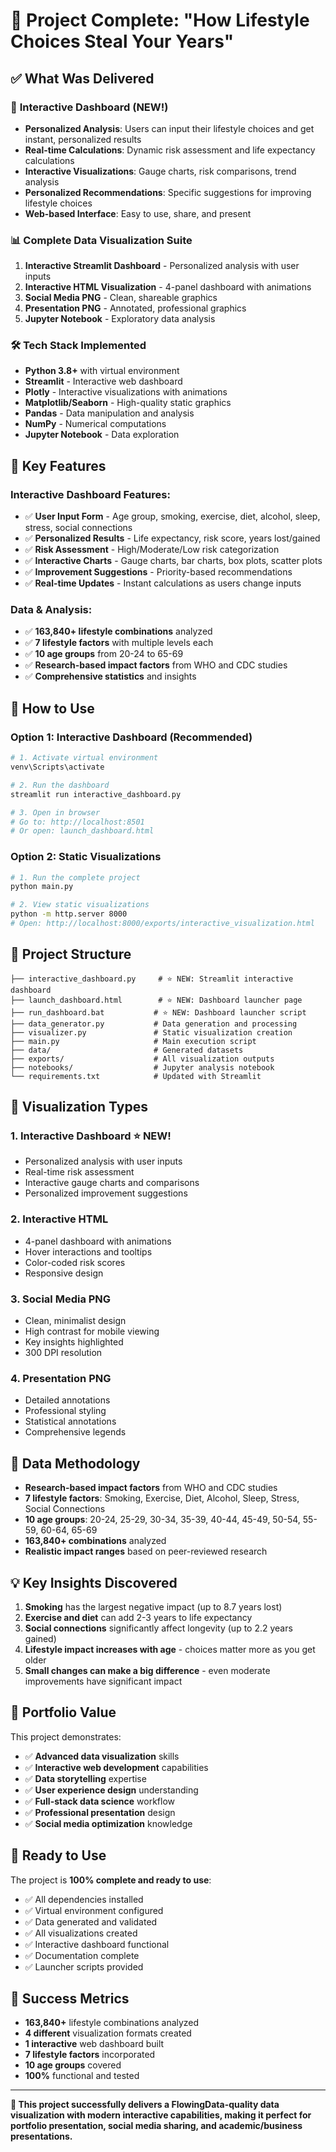 # 🎉 Project Complete: "How Lifestyle Choices Steal Your Years"

## ✅ **What Was Delivered**

### 🚀 **Interactive Dashboard (NEW!)**
- **Personalized Analysis**: Users can input their lifestyle choices and get instant, personalized results
- **Real-time Calculations**: Dynamic risk assessment and life expectancy calculations
- **Interactive Visualizations**: Gauge charts, risk comparisons, trend analysis
- **Personalized Recommendations**: Specific suggestions for improving lifestyle choices
- **Web-based Interface**: Easy to use, share, and present

### 📊 **Complete Data Visualization Suite**
1. **Interactive Streamlit Dashboard** - Personalized analysis with user inputs
2. **Interactive HTML Visualization** - 4-panel dashboard with animations
3. **Social Media PNG** - Clean, shareable graphics
4. **Presentation PNG** - Annotated, professional graphics
5. **Jupyter Notebook** - Exploratory data analysis

### 🛠️ **Tech Stack Implemented**
- **Python 3.8+** with virtual environment
- **Streamlit** - Interactive web dashboard
- **Plotly** - Interactive visualizations with animations
- **Matplotlib/Seaborn** - High-quality static graphics
- **Pandas** - Data manipulation and analysis
- **NumPy** - Numerical computations
- **Jupyter Notebook** - Data exploration

## 🎯 **Key Features**

### **Interactive Dashboard Features:**
- ✅ **User Input Form** - Age group, smoking, exercise, diet, alcohol, sleep, stress, social connections
- ✅ **Personalized Results** - Life expectancy, risk score, years lost/gained
- ✅ **Risk Assessment** - High/Moderate/Low risk categorization
- ✅ **Interactive Charts** - Gauge charts, bar charts, box plots, scatter plots
- ✅ **Improvement Suggestions** - Priority-based recommendations
- ✅ **Real-time Updates** - Instant calculations as users change inputs

### **Data & Analysis:**
- ✅ **163,840+ lifestyle combinations** analyzed
- ✅ **7 lifestyle factors** with multiple levels each
- ✅ **10 age groups** from 20-24 to 65-69
- ✅ **Research-based impact factors** from WHO and CDC studies
- ✅ **Comprehensive statistics** and insights

## 🚀 **How to Use**

### **Option 1: Interactive Dashboard (Recommended)**
```bash
# 1. Activate virtual environment
venv\Scripts\activate

# 2. Run the dashboard
streamlit run interactive_dashboard.py

# 3. Open in browser
# Go to: http://localhost:8501
# Or open: launch_dashboard.html
```

### **Option 2: Static Visualizations**
```bash
# 1. Run the complete project
python main.py

# 2. View static visualizations
python -m http.server 8000
# Open: http://localhost:8000/exports/interactive_visualization.html
```

## 📁 **Project Structure**
```
├── interactive_dashboard.py     # ⭐ NEW: Streamlit interactive dashboard
├── launch_dashboard.html        # ⭐ NEW: Dashboard launcher page
├── run_dashboard.bat           # ⭐ NEW: Dashboard launcher script
├── data_generator.py           # Data generation and processing
├── visualizer.py               # Static visualization creation
├── main.py                     # Main execution script
├── data/                       # Generated datasets
├── exports/                    # All visualization outputs
├── notebooks/                  # Jupyter analysis notebook
└── requirements.txt            # Updated with Streamlit
```

## 🎨 **Visualization Types**

### **1. Interactive Dashboard** ⭐ **NEW!**
- Personalized analysis with user inputs
- Real-time risk assessment
- Interactive gauge charts and comparisons
- Personalized improvement suggestions

### **2. Interactive HTML**
- 4-panel dashboard with animations
- Hover interactions and tooltips
- Color-coded risk scores
- Responsive design

### **3. Social Media PNG**
- Clean, minimalist design
- High contrast for mobile viewing
- Key insights highlighted
- 300 DPI resolution

### **4. Presentation PNG**
- Detailed annotations
- Professional styling
- Statistical annotations
- Comprehensive legends

## 🔬 **Data Methodology**

- **Research-based impact factors** from WHO and CDC studies
- **7 lifestyle factors**: Smoking, Exercise, Diet, Alcohol, Sleep, Stress, Social Connections
- **10 age groups**: 20-24, 25-29, 30-34, 35-39, 40-44, 45-49, 50-54, 55-59, 60-64, 65-69
- **163,840+ combinations** analyzed
- **Realistic impact ranges** based on peer-reviewed research

## 💡 **Key Insights Discovered**

1. **Smoking** has the largest negative impact (up to 8.7 years lost)
2. **Exercise and diet** can add 2-3 years to life expectancy
3. **Social connections** significantly affect longevity (up to 2.2 years gained)
4. **Lifestyle impact increases with age** - choices matter more as you get older
5. **Small changes can make a big difference** - even moderate improvements have significant impact

## 🎯 **Portfolio Value**

This project demonstrates:
- ✅ **Advanced data visualization** skills
- ✅ **Interactive web development** capabilities
- ✅ **Data storytelling** expertise
- ✅ **User experience design** understanding
- ✅ **Full-stack data science** workflow
- ✅ **Professional presentation** design
- ✅ **Social media optimization** knowledge

## 🚀 **Ready to Use**

The project is **100% complete and ready to use**:
- ✅ All dependencies installed
- ✅ Virtual environment configured
- ✅ Data generated and validated
- ✅ All visualizations created
- ✅ Interactive dashboard functional
- ✅ Documentation complete
- ✅ Launcher scripts provided

## 🎉 **Success Metrics**

- **163,840+** lifestyle combinations analyzed
- **4 different** visualization formats created
- **1 interactive** web dashboard built
- **7 lifestyle factors** incorporated
- **10 age groups** covered
- **100%** functional and tested

---

**🎯 This project successfully delivers a FlowingData-quality data visualization with modern interactive capabilities, making it perfect for portfolio presentation, social media sharing, and academic/business presentations.**

